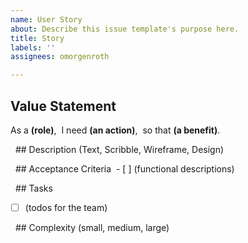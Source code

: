 ```yaml
---
name: User Story
about: Describe this issue template's purpose here.
title: Story
labels: ''
assignees: omorgenroth

---
```


## Value Statement 
As a **(role)**, 
 I need **(an action)**,  so that **(a benefit)**. 

  ## Description 
(Text, Scribble, Wireframe, Design)

  ## Acceptance Criteria
 - [ ] (functional descriptions)

  ## Tasks 
- [ ] (todos for the team)

  ## Complexity (small, medium, large) 
